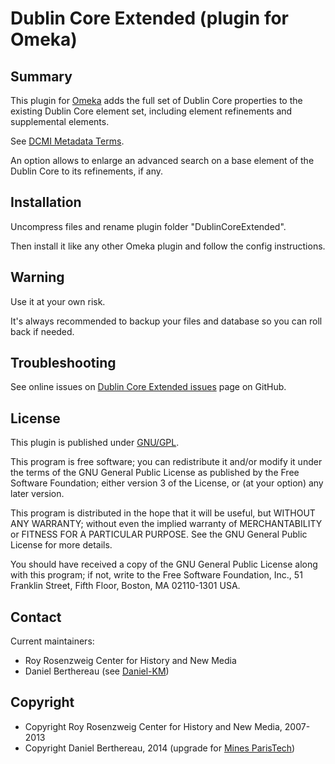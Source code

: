 Dublin Core Extended (plugin for Omeka)
=======================================


Summary
-------

This plugin for [Omeka] adds the full set of Dublin Core properties to the
existing Dublin Core element set, including element refinements and supplemental
elements.

See [DCMI Metadata Terms].

An option allows to enlarge an advanced search on a base element of the
Dublin Core to its refinements, if any.


Installation
------------

Uncompress files and rename plugin folder "DublinCoreExtended".

Then install it like any other Omeka plugin and follow the config instructions.


Warning
-------

Use it at your own risk.

It's always recommended to backup your files and database so you can roll back
if needed.


Troubleshooting
---------------

See online issues on [Dublin Core Extended issues] page on GitHub.


License
-------

This plugin is published under [GNU/GPL].

This program is free software; you can redistribute it and/or modify it under
the terms of the GNU General Public License as published by the Free Software
Foundation; either version 3 of the License, or (at your option) any later
version.

This program is distributed in the hope that it will be useful, but WITHOUT
ANY WARRANTY; without even the implied warranty of MERCHANTABILITY or FITNESS
FOR A PARTICULAR PURPOSE. See the GNU General Public License for more
details.

You should have received a copy of the GNU General Public License along with
this program; if not, write to the Free Software Foundation, Inc.,
51 Franklin Street, Fifth Floor, Boston, MA 02110-1301 USA.


Contact
-------

Current maintainers:

* Roy Rosenzweig Center for History and New Media
* Daniel Berthereau (see [Daniel-KM])


Copyright
---------

* Copyright Roy Rosenzweig Center for History and New Media, 2007-2013
* Copyright Daniel Berthereau, 2014 (upgrade for [Mines ParisTech])


[Omeka]: https://omeka.org
[DCMI Metadata Terms]: http://dublincore.org/documents/dcmi-terms
[Dublin Core Extended]: https://github.com/Omeka/plugin-DublinCoreExtended
[Dublin Core Extended issues]: https://github.com/Omeka/plugin-DublinCoreExtended/Issues
[GNU/GPL]: https://www.gnu.org/licenses/gpl-3.0.html "GNU/GPL v3"
[Daniel-KM]: https://github.com/Daniel-KM "Daniel Berthereau"
[Mines ParisTech]: http://bib.mines-paristech.fr
